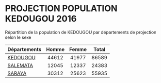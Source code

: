 # PROJECTION POPULATION KEDOUGOU 2016
	
Répartition de la population de KEDOUGOU par départements de projection selon le sexe
	
| Départements  | Homme | Femme | Total |
| --------- |:-----:|:-----:|:-----:|
| [KEDOUGOU](KEDOUGOU) | 44612 | 41977 | 86589 |
| [SALEMATA](SALEMATA) | 12045 | 12337 | 24383 |
| [SARAYA](SARAYA) | 30312 | 25623 | 55935 |
